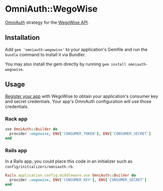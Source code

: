 # OmniAuth::WegoWise

[OmniAuth](https://github.com/intridea/omniauth) strategy for the
[WegoWise API](https://www.wegowise.com/api).

## Installation

Add `gem 'omniauth-wegowise'` to your application's Gemfile and run the
`bundle` command to install it via Bundler.

You may also install the gem directly by running
`gem install omniauth-wegowise`.


## Usage

[Register your app](https://www.wegowise.com/api/register) with WegoWise to
obtain your application's consumer key and secret credentials. Your app's
OmniAuth configuration will use those credentials.

### Rack app

```ruby
use OmniAuth::Builder do
  provider :wegowise, ENV['CONSUMER_TOKEN'], ENV['CONSUMER_SECRET']
end
```

### Rails app

In a Rails app, you could place this code in an initializer such as
`config/initializers/omniauth.rb`.

```ruby
Rails.application.config.middleware.use OmniAuth::Builder do
  provider :wegowise, ENV['CONSUMER_KEY'], ENV['CONSUMER_SECRET']
end
```


